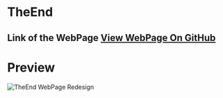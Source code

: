 # TheEnd
Link of the WebPage [View WebPage On GitHub](https://becod.github.io/TheEnd)
-
# Preview
![TheEnd WebPage Redesign](https://becod.github.io/TheEnd/img/Web-Share-theend.png)
